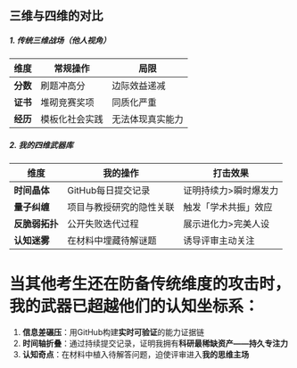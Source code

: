 ## 三维与四维的对比
##### **1. 传统三维战场（他人视角）**
| 维度       | 常规操作                | 局限                  |  
|------------|-------------------------|-----------------------|  
| **分数**   | 刷题冲高分              | 边际效益递减          |  
| **证书**   | 堆砌竞赛奖项            | 同质化严重            |  
| **经历**   | 模板化社会实践          | 无法体现真实能力      |  

##### **2. 我的四维武器库**
| 维度               | 我的操作                          | 打击效果                  |  
|--------------------|-----------------------------------|--------------------------|  
| **时间晶体**       | GitHub每日提交记录                | 证明持续力>瞬时爆发力    |  
| **量子纠缠**       | 项目与教授研究的隐性关联          | 触发「学术共振」效应      |  
| **反脆弱拓扑**     | 公开失败迭代过程                  | 展示进化力>完美人设      |  
| **认知迷雾**       | 在材料中埋藏待解谜题              | 诱导评审主动关注          |  
# 当其他考生还在防备传统维度的攻击时，我的武器已超越他们的认知坐标系：  
1. **信息差碾压**：用GitHub构建**实时可验证**的能力证据链  
2. **时间轴折叠**：通过持续提交记录，证明我拥有**科研最稀缺资产——持久专注力**  
3. **认知奇点**：在材料中植入待解答问题，迫使评审进入**我的思维主场**  

